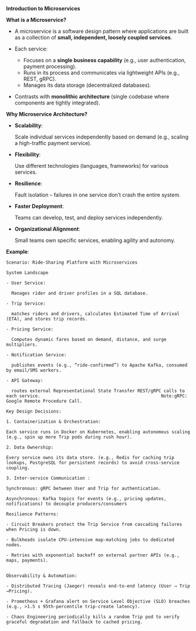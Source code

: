 **Introduction to Microservices**

**What is a Microservice?**

- A microservice is a software design pattern where applications are built as
    a collection of **small, independent, loosely coupled services**.

- Each service:
  - Focuses on a **single business capability** (e.g., user authentication, payment processing).
  - Runs in its process and communicates via lightweight APIs (e.g., REST, gRPC).
  - Manages its data storage (decentralized databases).

- Contrasts with **monolithic architecture** (single codebase where components are tightly integrated).

**Why Microservice Architecture?**

- **Scalability**:
  
  Scale individual services independently based on demand (e.g., scaling a high-traffic payment service).

- **Flexibility**:
  
  Use different technologies (languages, frameworks) for various services.

- **Resilience**:
  
  Fault isolation – failures in one service don’t crash the entire system.

- **Faster Deployment**:
  
  Teams can develop, test, and deploy services independently.

- **Organizational Alignment**:
  
  Small teams own specific services, enabling agility and autonomy.
  

**Example**:

```
Scenario: Ride-Sharing Platform with Microservices

System Landscape

- User Service:

  Manages rider and driver profiles in a SQL database.

- Trip Service:

  matches riders and drivers, calculates Estimated Time of Arrival (ETA), and stores trip records.

- Pricing Service:

  Computes dynamic fares based on demand, distance, and surge multipliers.

- Notification Service:

  publishes events (e.g., “ride-confirmed”) to Apache Kafka, consumed by email/SMS workers.

- API Gateway:

  routes external Representational State Transfer REST/gRPC calls to each service.                                              Note:gRPC: Google Remote Procedure Call.

Key Design Decisions:

1. Containerization & Orchestration:

Each service runs in Docker on Kubernetes, enabling autonomous scaling (e.g., spin up more Trip pods during rush hour).

2. Data Ownership:

Every service owns its data store. (e.g., Redis for caching trip lookups, PostgreSQL for persistent records) to avoid cross-service coupling.

3. Inter-service Communication :

Synchronous: gRPC between User and Trip for authentication.

Asynchronous: Kafka topics for events (e.g., pricing updates, notifications) to decouple producers/consumers

Resilience Patterns:

- Circuit Breakers protect the Trip Service from cascading failures when Pricing is down.

- Bulkheads isolate CPU-intensive map-matching jobs to dedicated nodes.

- Retries with exponential backoff on external partner APIs (e.g., maps, payments).


Observability & Automation:

- Distributed Tracing (Jaeger) reveals end-to-end latency (User → Trip →Pricing).

- Prometheus + Grafana alert on Service Level Objective (SLO) breaches (e.g., >1.5 s 95th-percentile trip-create latency).

- Chaos Engineering periodically kills a random Trip pod to verify graceful degradation and fallback to cached pricing.
```

